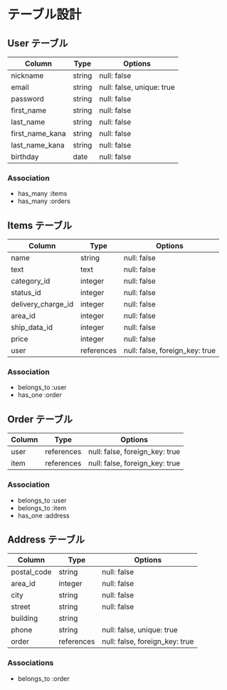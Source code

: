 # テーブル設計

## User テーブル

| Column          | Type    | Options                   |
| --------------  | ------- | ------------------------- |
| nickname        | string  | null: false               |
| email           | string  | null: false, unique: true |
| password        | string  | null: false               |
| first_name      | string  | null: false               |
| last_name       | string  | null: false               |
| first_name_kana | string  | null: false               |
| last_name_kana  | string  | null: false               |
| birthday        | date    | null: false               |


### Association

 - has_many :items
 - has_many :orders


## Items テーブル

| Column             | Type       | Options                        |
| ------------------ | ---------- | ------------------------------ |
| name               | string     | null: false                    |
| text               | text       | null: false                    |
| category_id        | integer    | null: false                    |
| status_id          | integer    | null: false                    |
| delivery_charge_id | integer    | null: false                    |
| area_id            | integer    | null: false                    |
| ship_data_id       | integer    | null: false                    |
| price              | integer    | null: false                    |
| user　　            | references | null: false, foreign_key: true |

### Association

 - belongs_to :user
 - has_one :order


## Order テーブル

| Column          | Type       | Options                        |
| --------------- | ---------- | ------------------------------ |
| user            | references | null: false, foreign_key: true |
| item            | references | null: false, foreign_key: true |

### Association

 - belongs_to :user
 - belongs_to :item
 - has_one :address



## Address テーブル

| Column          | Type       | Options                        |
| --------------- | ---------- | ------------------------------ |
| postal_code     | string     | null: false                    |
| area_id         | integer    | null: false                    |
| city            | string     | null: false                    |
| street          | string     | null: false                    |
| building        | string     |                                |
| phone           | string     | null: false, unique: true      |
| order           | references | null: false, foreign_key: true |

### Associations

 - belongs_to :order
